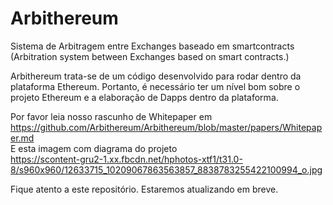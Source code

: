 # Arbithereum
Sistema de Arbitragem entre Exchanges baseado em smartcontracts (Arbitration system between Exchanges based on smart contracts.)

Arbithereum trata-se de um código desenvolvido para rodar dentro da plataforma Ethereum. Portanto, é necessário ter um nível bom sobre o projeto Ethereum e a elaboração de Dapps dentro da plataforma.

Por favor leia nosso rascunho de Whitepaper em https://github.com/Arbithereum/Arbithereum/blob/master/papers/Whitepaper.md
<br> E esta imagem com diagrama do projeto <br> https://scontent-gru2-1.xx.fbcdn.net/hphotos-xtf1/t31.0-8/s960x960/12633715_10209067863563857_8838783255422100994_o.jpg

Fique atento a este repositório. Estaremos atualizando em breve.
